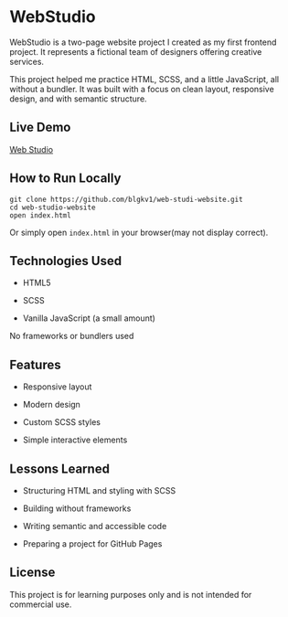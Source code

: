 # WebStudio

WebStudio is a two-page website project I created as my first frontend project.
It represents a fictional team of designers offering creative services.

This project helped me practice HTML, SCSS, and a little JavaScript, all without a bundler. It was built with a focus on clean layout, responsive design, and with semantic structure.


## Live Demo

[Web Studio](https://blgkv1.github.io)


## How to Run Locally

```
git clone https://github.com/blgkv1/web-studi-website.git
cd web-studio-website
open index.html
```
Or simply open `index.html` in your browser(may not display correct).


## Technologies Used

- HTML5

- SCSS

- Vanilla JavaScript (a small amount)


No frameworks or bundlers used


## Features

- Responsive layout

- Modern design

- Custom SCSS styles

- Simple interactive elements


## Lessons Learned

- Structuring HTML and styling with SCSS

- Building without frameworks

- Writing semantic and accessible code

- Preparing a project for GitHub Pages


## License

This project is for learning purposes only and is not intended for commercial use.
